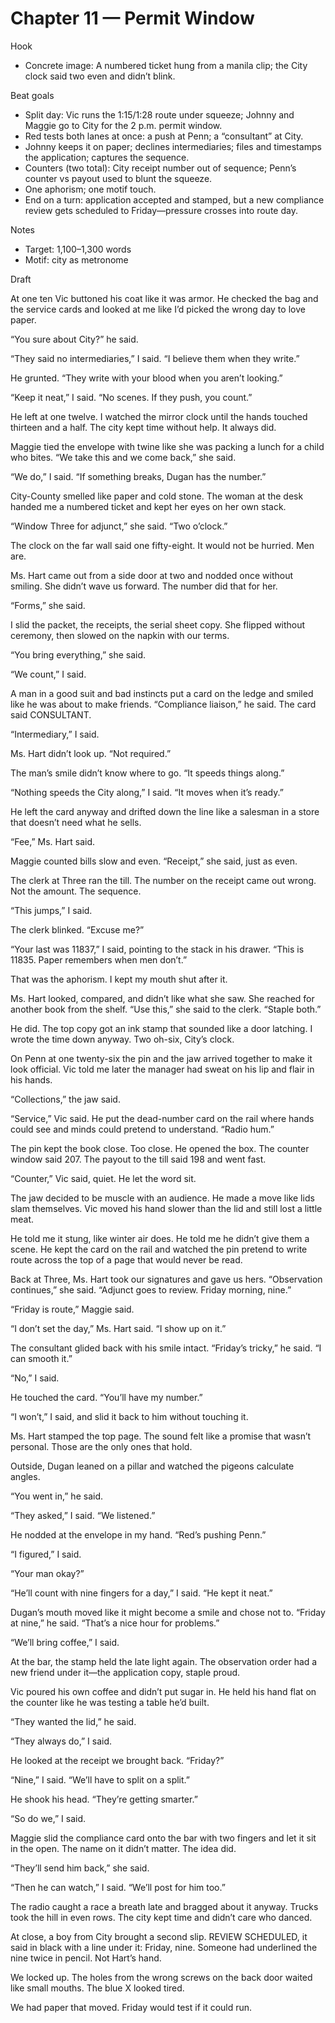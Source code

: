 # Chapter 11 — Permit Window

Hook
- Concrete image: A numbered ticket hung from a manila clip; the City clock said two even and didn’t blink.

Beat goals
- Split day: Vic runs the 1:15/1:28 route under squeeze; Johnny and Maggie go to City for the 2 p.m. permit window.
- Red tests both lanes at once: a push at Penn; a “consultant” at City.
- Johnny keeps it on paper; declines intermediaries; files and timestamps the application; captures the sequence.
- Counters (two total): City receipt number out of sequence; Penn’s counter vs payout used to blunt the squeeze.
- One aphorism; one motif touch.
- End on a turn: application accepted and stamped, but a new compliance review gets scheduled to Friday—pressure crosses into route day.

Notes
- Target: 1,100–1,300 words
- Motif: city as metronome

Draft

At one ten Vic buttoned his coat like it was armor. He checked the bag and the service cards and looked at me like I’d picked the wrong day to love paper.

“You sure about City?” he said.

“They said no intermediaries,” I said. “I believe them when they write.”

He grunted. “They write with your blood when you aren’t looking.”

“Keep it neat,” I said. “No scenes. If they push, you count.”

He left at one twelve. I watched the mirror clock until the hands touched thirteen and a half. The city kept time without help. It always did.

Maggie tied the envelope with twine like she was packing a lunch for a child who bites. “We take this and we come back,” she said.

“We do,” I said. “If something breaks, Dugan has the number.”

City-County smelled like paper and cold stone. The woman at the desk handed me a numbered ticket and kept her eyes on her own stack.

“Window Three for adjunct,” she said. “Two o’clock.”

The clock on the far wall said one fifty-eight. It would not be hurried. Men are.

Ms. Hart came out from a side door at two and nodded once without smiling. She didn’t wave us forward. The number did that for her.

“Forms,” she said.

I slid the packet, the receipts, the serial sheet copy. She flipped without ceremony, then slowed on the napkin with our terms.

“You bring everything,” she said.

“We count,” I said.

A man in a good suit and bad instincts put a card on the ledge and smiled like he was about to make friends. “Compliance liaison,” he said. The card said CONSULTANT.

“Intermediary,” I said.

Ms. Hart didn’t look up. “Not required.”

The man’s smile didn’t know where to go. “It speeds things along.”

“Nothing speeds the City along,” I said. “It moves when it’s ready.”

He left the card anyway and drifted down the line like a salesman in a store that doesn’t need what he sells.

“Fee,” Ms. Hart said.

Maggie counted bills slow and even. “Receipt,” she said, just as even.

The clerk at Three ran the till. The number on the receipt came out wrong. Not the amount. The sequence.

“This jumps,” I said.

The clerk blinked. “Excuse me?”

“Your last was 11837,” I said, pointing to the stack in his drawer. “This is 11835. Paper remembers when men don’t.”

That was the aphorism. I kept my mouth shut after it.

Ms. Hart looked, compared, and didn’t like what she saw. She reached for another book from the shelf. “Use this,” she said to the clerk. “Staple both.”

He did. The top copy got an ink stamp that sounded like a door latching. I wrote the time down anyway. Two oh-six, City’s clock.

On Penn at one twenty-six the pin and the jaw arrived together to make it look official. Vic told me later the manager had sweat on his lip and flair in his hands.

“Collections,” the jaw said.

“Service,” Vic said. He put the dead-number card on the rail where hands could see and minds could pretend to understand. “Radio hum.”

The pin kept the book close. Too close. He opened the box. The counter window said 207. The payout to the till said 198 and went fast.

“Counter,” Vic said, quiet. He let the word sit.

The jaw decided to be muscle with an audience. He made a move like lids slam themselves. Vic moved his hand slower than the lid and still lost a little meat.

He told me it stung, like winter air does. He told me he didn’t give them a scene. He kept the card on the rail and watched the pin pretend to write route across the top of a page that would never be read.

Back at Three, Ms. Hart took our signatures and gave us hers. “Observation continues,” she said. “Adjunct goes to review. Friday morning, nine.”

“Friday is route,” Maggie said.

“I don’t set the day,” Ms. Hart said. “I show up on it.”

The consultant glided back with his smile intact. “Friday’s tricky,” he said. “I can smooth it.”

“No,” I said.

He touched the card. “You’ll have my number.”

“I won’t,” I said, and slid it back to him without touching it.

Ms. Hart stamped the top page. The sound felt like a promise that wasn’t personal. Those are the only ones that hold.

Outside, Dugan leaned on a pillar and watched the pigeons calculate angles.

“You went in,” he said.

“They asked,” I said. “We listened.”

He nodded at the envelope in my hand. “Red’s pushing Penn.”

“I figured,” I said.

“Your man okay?”

“He’ll count with nine fingers for a day,” I said. “He kept it neat.”

Dugan’s mouth moved like it might become a smile and chose not to. “Friday at nine,” he said. “That’s a nice hour for problems.”

“We’ll bring coffee,” I said.

At the bar, the stamp held the late light again. The observation order had a new friend under it—the application copy, staple proud.

Vic poured his own coffee and didn’t put sugar in. He held his hand flat on the counter like he was testing a table he’d built.

“They wanted the lid,” he said.

“They always do,” I said.

He looked at the receipt we brought back. “Friday?”

“Nine,” I said. “We’ll have to split on a split.”

He shook his head. “They’re getting smarter.”

“So do we,” I said.

Maggie slid the compliance card onto the bar with two fingers and let it sit in the open. The name on it didn’t matter. The idea did.

“They’ll send him back,” she said.

“Then he can watch,” I said. “We’ll post for him too.”

The radio caught a race a breath late and bragged about it anyway. Trucks took the hill in even rows. The city kept time and didn’t care who danced.

At close, a boy from City brought a second slip. REVIEW SCHEDULED, it said in black with a line under it: Friday, nine. Someone had underlined the nine twice in pencil. Not Hart’s hand.

We locked up. The holes from the wrong screws on the back door waited like small mouths. The blue X looked tired.

We had paper that moved. Friday would test if it could run.